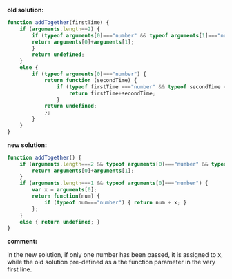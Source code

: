 **old solution:**
```javascript
function addTogether(firstTime) {
	if (arguments.length==2) {
		if (typeof arguments[0]==="number" && typeof arguments[1]==="number") {
		return arguments[0]+arguments[1];
		}
		return undefined;
	}
	else {
		if (typeof arguments[0]==="number") {
			return function (secondTime) {
				if (typeof firstTime ==="number" && typeof secondTime ==="number") {
					return firstTime+secondTime;
				}
			return undefined;
			};
		}
	}
}
```

**new solution:**
```javascript
function addTogether() {
    if (arguments.length===2 && typeof arguments[0]==="number" && typeof arguments[1]==="number") {
        return arguments[0]+arguments[1];
    }
    if (arguments.length===1 && typeof arguments[0]==="number") {
        var x = arguments[0];
        return function(num) {
            if (typeof num==="number") { return num + x; }
        };
    }
    else { return undefined; }
}
```
**comment:**

in the new solution, if only one number has been passed, it is assigned to x, while the old solution pre-defined as a the
function parameter in the very first line.

